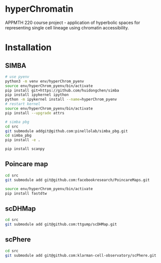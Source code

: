 # hyperChromatin

APPMTH 220 course project - application of hyperbolic spaces for representing single cell lineage using chromatin accessibility.


# Installation

## SIMBA
```bash
# use pyenv
python3 -m venv env/hyperChrom_pyenv
source env/hyperChrom_pyenv/bin/activate
pip install git+https://github.com/huidongchen/simba
pip install ipykernel ipython
python -m ipykernel install --name=hyperChrom_pyenv
# restart kernel
source env/hyperChrom_pyenv/bin/activate
pip install --upgrade attrs

# simba pbg
cd src
git submodule addgit@github.com:pinellolab/simba_pbg.git
cd simba_pbg
pip install -e .

pip install scanpy
```

## Poincare map
```bash
cd src
git submodule add git@github.com:facebookresearch/PoincareMaps.git

source env/hyperChrom_pyenv/bin/activate
pip install fastdtw
```

## scDHMap

```bash
cd src
git submodule add git@github.com:ttgump/scDHMap.git
```

## scPhere

```bash
cd src
git submodule add git@github.com:klarman-cell-observatory/scPhere.git
```
